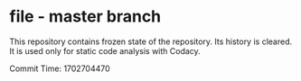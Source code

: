 # file - master branch

This repository contains frozen state of the repository.
Its history is cleared. It is used only for static code
analysis with Codacy.

Commit Time: 1702704470